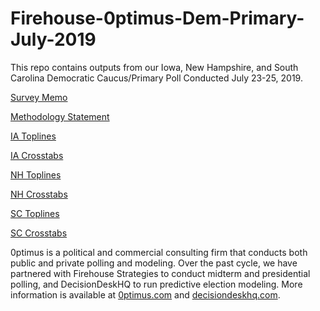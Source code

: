 # Firehouse-0ptimus-Dem-Primary-July-2019
This repo contains outputs from our Iowa, New Hampshire, and South Carolina Democratic Caucus/Primary Poll Conducted July 23-25, 2019.


<a href="https://github.com/optimus-forecasting-and-polling/Firehouse-0ptimus-Dem-Primary-July-2019/blob/master/Firehouse_0ptimus_July_2019_Survey_Memo.pdf">Survey Memo</a>

<a href="https://github.com/optimus-forecasting-and-polling/Firehouse-0ptimus-Dem-Primary-July-2019/blob/master/Firehouse_0ptimus_July_2019_Methodology_Statement.pdf">Methodology Statement</a>

<a href="https://github.com/optimus-forecasting-and-polling/Firehouse-0ptimus-Dem-Primary-July-2019/blob/master/Toplines_IA_July2019.pdf">IA Toplines</a>

<a href="https://github.com/optimus-forecasting-and-polling/Firehouse-0ptimus-Dem-Primary-July-2019/blob/master/Crosstabs_IA_July2019.pdf">IA Crosstabs</a>

<a href="https://github.com/optimus-forecasting-and-polling/Firehouse-0ptimus-Dem-Primary-July-2019/blob/master/Toplines_NH_July2019.pdf">NH Toplines</a>

<a href="https://github.com/optimus-forecasting-and-polling/Firehouse-0ptimus-Dem-Primary-July-2019/blob/master/Crosstabs_NH_July2019.pdf">NH Crosstabs</a>

<a href="https://github.com/optimus-forecasting-and-polling/Firehouse-0ptimus-Dem-Primary-July-2019/blob/master/Toplines_SC_July2019.pdf">SC Toplines</a>

<a href="https://github.com/optimus-forecasting-and-polling/Firehouse-0ptimus-Dem-Primary-July-2019/blob/master/Crosstabs_SC_July2019.pdf">SC Crosstabs</a>


0ptimus is a political and commercial consulting firm that conducts both public and private polling and modeling. Over the past cycle, we have partnered with Firehouse Strategies to conduct midterm and presidential polling, and DecisionDeskHQ to run predictive election modeling. More information is available at <a href="https://www.0ptimus.com">0ptimus.com</a> and <a href="https://www.decisiondeskhq.com">decisiondeskhq.com</a>. 
